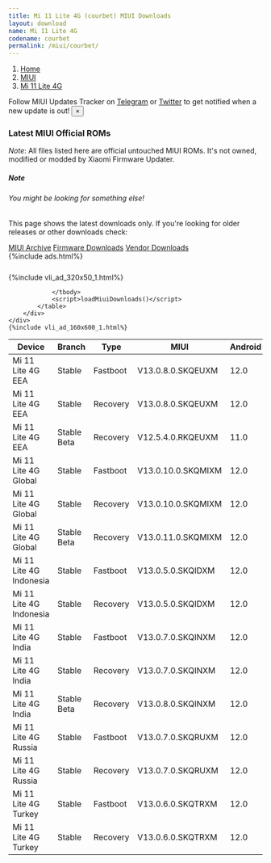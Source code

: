 ```yaml
---
title: Mi 11 Lite 4G (courbet) MIUI Downloads
layout: download
name: Mi 11 Lite 4G
codename: courbet
permalink: /miui/courbet/
---
```

<nav aria-label="breadcrumb">
    <ol class="breadcrumb">
        <li class="breadcrumb-item"><a href="/">Home</a></li>
        <li class="breadcrumb-item"><a href="/miui/">MIUI</a></li>
        <li class="breadcrumb-item active" aria-current="page"><a href="/miui/courbet/">Mi 11 Lite 4G</a></li>
    </ol>
</nav>
<div class="alert alert-primary alert-dismissible fade show" role="alert">
    Follow MIUI Updates Tracker on <a href="https://t.me/MIUIUpdatesTracker" class="alert-link">Telegram</a>
     or <a href="https://twitter.com/MiFwUpdater" class="alert-link">Twitter</a> to get notified when a new update is out!
    <button type="button" class="close" data-dismiss="alert" aria-label="Close">
        <span aria-hidden="true">&times;</span>
    </button>
</div>

### Latest MIUI Official ROMs
*Note*: All files listed here are official untouched MIUI ROMs. It's not owned, modified or modded by Xiaomi Firmware Updater.
<div class="card">
  <div class="card-body">
    <h5 class="card-title">Note</h5>
    <h6 class="card-subtitle mb-2 text-muted">You might be looking for something else!</h6>
    <p class="card-text">This page shows the latest downloads only.
     If you're looking for older releases or other downloads check:</p>
    <a href="/archive/miui/courbet/" class="card-link">MIUI Archive</a>
    <a href="/firmware/courbet/" class="card-link">Firmware Downloads</a>
    <a href="/vendor/courbet/" class="card-link">Vendor Downloads</a>
  </div>
</div>
{%include ads.html%}
<div class="row justify-content-center">
    <div class="col-10">
        <div class="table-responsive-md" style="margin-top: 25px;">
            {%include vli_ad_320x50_1.html%}
            <table id="miui" class="display dt-responsive nowrap compact table table-striped table-hover table-sm">
                <thead class="thead-dark">
                    <tr>
                        <th data-ref="device">Device</th>
                        <th data-ref="branch">Branch</th>
                        <th data-ref="type">Type</th>
                        <th data-ref="miui">MIUI</th>
                        <th data-ref="android">Android</th>
                        <th data-ref="size">Size</th>
                        <th data-ref="size">Date</th>
                        <th data-ref="link">Link</th>
                    </tr>
                </thead>
                <tbody>
                <tr><td>Mi 11 Lite 4G EEA</td><td>Stable</td><td>Fastboot</td><td>V13.0.8.0.SKQEUXM</td><td>12.0</td><td>5.1 GB</td><td>2023-01-05</td><td><a href="/miui/courbet/stable/V13.0.8.0.SKQEUXM/">Download</a></td></tr>
<tr><td>Mi 11 Lite 4G EEA</td><td>Stable</td><td>Recovery</td><td>V13.0.8.0.SKQEUXM</td><td>12.0</td><td>3.2 GB</td><td>2023-01-18</td><td><a href="/miui/courbet/stable/V13.0.8.0.SKQEUXM/">Download</a></td></tr>
<tr><td>Mi 11 Lite 4G EEA</td><td>Stable Beta</td><td>Recovery</td><td>V12.5.4.0.RKQEUXM</td><td>11.0</td><td>3.0 GB</td><td>2021-09-01</td><td><a href="/miui/courbet/stable beta/V12.5.4.0.RKQEUXM/">Download</a></td></tr>
<tr><td>Mi 11 Lite 4G Global</td><td>Stable</td><td>Fastboot</td><td>V13.0.10.0.SKQMIXM</td><td>12.0</td><td>5.3 GB</td><td>2022-10-31</td><td><a href="/miui/courbet/stable/V13.0.10.0.SKQMIXM/">Download</a></td></tr>
<tr><td>Mi 11 Lite 4G Global</td><td>Stable</td><td>Recovery</td><td>V13.0.10.0.SKQMIXM</td><td>12.0</td><td>3.2 GB</td><td>2022-11-08</td><td><a href="/miui/courbet/stable/V13.0.10.0.SKQMIXM/">Download</a></td></tr>
<tr><td>Mi 11 Lite 4G Global</td><td>Stable Beta</td><td>Recovery</td><td>V13.0.11.0.SKQMIXM</td><td>12.0</td><td>3.2 GB</td><td>2023-01-28</td><td><a href="/miui/courbet/stable beta/V13.0.11.0.SKQMIXM/">Download</a></td></tr>
<tr><td>Mi 11 Lite 4G Indonesia</td><td>Stable</td><td>Fastboot</td><td>V13.0.5.0.SKQIDXM</td><td>12.0</td><td>4.7 GB</td><td>2022-11-28</td><td><a href="/miui/courbet/stable/V13.0.5.0.SKQIDXM/">Download</a></td></tr>
<tr><td>Mi 11 Lite 4G Indonesia</td><td>Stable</td><td>Recovery</td><td>V13.0.5.0.SKQIDXM</td><td>12.0</td><td>3.2 GB</td><td>2022-12-06</td><td><a href="/miui/courbet/stable/V13.0.5.0.SKQIDXM/">Download</a></td></tr>
<tr><td>Mi 11 Lite 4G India</td><td>Stable</td><td>Fastboot</td><td>V13.0.7.0.SKQINXM</td><td>12.0</td><td>3.9 GB</td><td>2022-10-31</td><td><a href="/miui/courbet/stable/V13.0.7.0.SKQINXM/">Download</a></td></tr>
<tr><td>Mi 11 Lite 4G India</td><td>Stable</td><td>Recovery</td><td>V13.0.7.0.SKQINXM</td><td>12.0</td><td>3.2 GB</td><td>2022-11-07</td><td><a href="/miui/courbet/stable/V13.0.7.0.SKQINXM/">Download</a></td></tr>
<tr><td>Mi 11 Lite 4G India</td><td>Stable Beta</td><td>Recovery</td><td>V13.0.8.0.SKQINXM</td><td>12.0</td><td>3.2 GB</td><td>2023-01-11</td><td><a href="/miui/courbet/stable beta/V13.0.8.0.SKQINXM/">Download</a></td></tr>
<tr><td>Mi 11 Lite 4G Russia</td><td>Stable</td><td>Fastboot</td><td>V13.0.7.0.SKQRUXM</td><td>12.0</td><td>4.8 GB</td><td>2023-01-04</td><td><a href="/miui/courbet/stable/V13.0.7.0.SKQRUXM/">Download</a></td></tr>
<tr><td>Mi 11 Lite 4G Russia</td><td>Stable</td><td>Recovery</td><td>V13.0.7.0.SKQRUXM</td><td>12.0</td><td>3.2 GB</td><td>2023-01-11</td><td><a href="/miui/courbet/stable/V13.0.7.0.SKQRUXM/">Download</a></td></tr>
<tr><td>Mi 11 Lite 4G Turkey</td><td>Stable</td><td>Fastboot</td><td>V13.0.6.0.SKQTRXM</td><td>12.0</td><td>4.7 GB</td><td>2022-11-07</td><td><a href="/miui/courbet/stable/V13.0.6.0.SKQTRXM/">Download</a></td></tr>
<tr><td>Mi 11 Lite 4G Turkey</td><td>Stable</td><td>Recovery</td><td>V13.0.6.0.SKQTRXM</td><td>12.0</td><td>3.2 GB</td><td>2022-11-19</td><td><a href="/miui/courbet/stable/V13.0.6.0.SKQTRXM/">Download</a></td></tr>

                </tbody>
                <script>loadMiuiDownloads()</script>
            </table>
        </div>
    </div>
    {%include vli_ad_160x600_1.html%}
</div>
